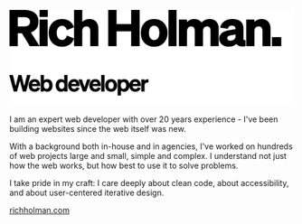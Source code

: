 
![Rich Holman - web developer](https://raw.githubusercontent.com/dogwonder/dogwonder/master/banner.png)

I am an expert web developer with over 20 years experience - I've been building websites since the web itself was new.

With a background both in-house and in agencies, I've worked on hundreds of web projects large and small, simple and complex. I understand not just how the web works, but how best to use it to solve problems.

I take pride in my craft: I care deeply about clean code, about accessibility, and about user-centered iterative design.

[richholman.com](https://richholman.com)
